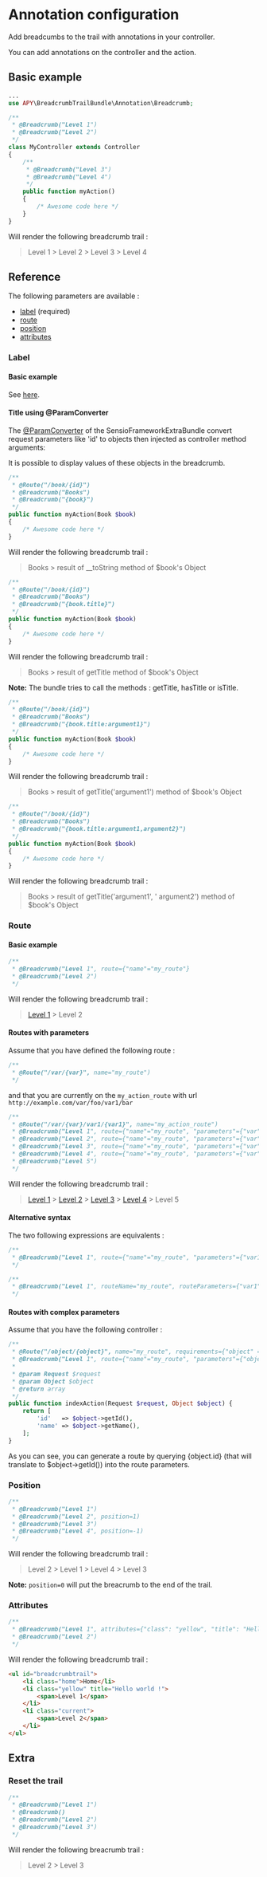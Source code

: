 # Annotation configuration

Add breadcumbs to the trail with annotations in your controller.

You can add annotations on the controller and the action.

## Basic example

```php
...
use APY\BreadcrumbTrailBundle\Annotation\Breadcrumb;

/**
 * @Breadcrumb("Level 1")
 * @Breadcrumb("Level 2")
 */
class MyController extends Controller
{
    /**
     * @Breadcrumb("Level 3")
     * @Breadcrumb("Level 4")
     */
    public function myAction()
    {
        /* Awesome code here */
    }
}
```

Will render the following breadcrumb trail :

> Level 1 > Level 2 > Level 3 > Level 4

## Reference

The following parameters are available :

* [label](#label) (required)
* [route](#route)
* [position](#position)
* [attributes](#attributes)

### Label

#### Basic example

See [here](#basic-example).

#### Title using @ParamConverter

The [@ParamConverter](symfony.com/doc/current/bundles/SensioFrameworkExtraBundle/annotations/converters.html#annotation-configuration) of the SensioFrameworkExtraBundle convert request parameters like 'id' to objects then injected as controller method arguments:

It is possible to display values ​​of these objects in the breadcrumb.

```php
/**
 * @Route("/book/{id}")
 * @Breadcrumb("Books")
 * @Breadcrumb("{book}")
 */
public function myAction(Book $book)
{
    /* Awesome code here */
}
```

Will render the following breadcrumb trail :

> Books > result of __toString method of $book's Object

```php
/**
 * @Route("/book/{id}")
 * @Breadcrumb("Books")
 * @Breadcrumb("{book.title}")
 */
public function myAction(Book $book)
{
    /* Awesome code here */
}
```

Will render the following breadcrumb trail :

> Books > result of getTitle method of $book's Object

**Note:** The bundle tries to call the methods : getTitle, hasTitle or isTitle.

```php
/**
 * @Route("/book/{id}")
 * @Breadcrumb("Books")
 * @Breadcrumb("{book.title:argument1}")
 */
public function myAction(Book $book)
{
    /* Awesome code here */
}
```

Will render the following breadcrumb trail :

> Books > result of getTitle('argument1') method of $book's Object

```php
/**
 * @Route("/book/{id}")
 * @Breadcrumb("Books")
 * @Breadcrumb("{book.title:argument1,argument2}")
 */
public function myAction(Book $book)
{
    /* Awesome code here */
}
```

Will render the following breadcrumb trail :

> Books > result of getTitle('argument1', ' argument2') method of $book's Object

### Route

#### Basic example

```php
/**
 * @Breadcrumb("Level 1", route={"name"="my_route"}
 * @Breadcrumb("Level 2")
 */
```

Will render the following breadcrumb trail :

> [Level 1](http://example.com) > Level 2

#### Routes with parameters

Assume that you have defined the following route :

```php
/**
 * @Route("/var/{var}", name="my_route")
 */
```

and that you are currently on the `my_action_route` with url `http://example.com/var/foo/var1/bar`

```php
/**
 * @Route("/var/{var}/var1/{var1}", name="my_action_route")
 * @Breadcrumb("Level 1", route={"name"="my_route", "parameters"={"var"=1}})
 * @Breadcrumb("Level 2", route={"name"="my_route", "parameters"={"var"="foo"}})
 * @Breadcrumb("Level 3", route={"name"="my_route", "parameters"={"var"}})
 * @Breadcrumb("Level 4", route={"name"="my_route", "parameters"={"var"="{var1}"}})
 * @Breadcrumb("Level 5")
 */
```

Will render the following breadcrumb trail :

> [Level 1](http://example.com/var/1) > [Level 2](http://example.com/var/foo) > [Level 3](http://example.com/var/foo) > [Level 4](http://example.com/var/bar) > Level 5

#### Alternative syntax

The two following expressions are equivalents :

```php
/**
 * @Breadcrumb("Level 1", route={"name"="my_route", "parameters"={"var1"=1,"var2"=2}, "absolute"=true})
 */
```

```php
/**
 * @Breadcrumb("Level 1", routeName="my_route", routeParameters={"var1"=1,"var2"=2}, routeAbsolute=true)
 */
```

#### Routes with complex parameters

Assume that you have the following controller :

```php
/**
 * @Route("/object/{object}", name="my_route", requirements={"object" = "\d+"})
 * @Breadcrumb("Level 1", route={"name"="my_route", "parameters"={"object"="{object.id}"}})
 * 
 * @param Request $request
 * @param Object $object
 * @return array
 */
public function indexAction(Request $request, Object $object) {
    return [
        'id'   => $object->getId(),
        'name' => $object->getName(),
    ];
}
```

As you can see, you can generate a route by querying {object.id} (that will translate to $object->getId()) into the route parameters.

### Position

```php
/**
 * @Breadcrumb("Level 1")
 * @Breadcrumb("Level 2", position=1)
 * @Breadcrumb("Level 3")
 * @Breadcrumb("Level 4", position=-1)
 */
```

Will render the following breadcrumb trail :

> Level 2 > Level 1 > Level 4 > Level 3

**Note:** `position=0` will put the breacrumb to the end of the trail.

### Attributes

```php
/**
 * @Breadcrumb("Level 1", attributes={"class": "yellow", "title": "Hello world !"})
 * @Breadcrumb("Level 2")
 */
```

Will render the following breadcrumb trail :

```html
<ul id="breadcrumbtrail">
    <li class="home">Home</li>
    <li class="yellow" title="Hello world !">
        <span>Level 1</span>
    </li>
    <li class="current">
        <span>Level 2</span>
    </li>
</ul>
```

## Extra

### Reset the trail

```php
/**
 * @Breadcrumb("Level 1")
 * @Breadcrumb()
 * @Breadcrumb("Level 2")
 * @Breadcrumb("Level 3")
 */
```

Will render the following breacrumb trail :

> Level 2 > Level 3